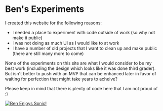 # Ben's Experiments

I created this website for the following reasons:

* I needed a place to experiment with code outside of work (so why not make it public)
* I was not doing as much UI as I would like to at work
* I have a number of old projects that I want to clean up and make public (there are still many more to come)

None of the experiments on this site are what I would consider to be my best work (including the design which looks like 
it was done third grader).  But isn't better to push with an MVP that can be enhanced later in
favor of waiting for perfection that might take years to acheive?

Please keep in mind that there is plenty of code here that I am not proud of :)


[<img src="https://rawgit.com/brgibson/awesome/master/images/sega.svg" alt="Ben Enjoys Sonic!"></img>](http://tinyurl.com/m4p6gb8)

